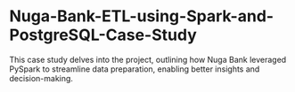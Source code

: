# Nuga-Bank-ETL-using-Spark-and-PostgreSQL-Case-Study
This case study delves into the project, outlining how Nuga Bank leveraged PySpark to streamline data preparation, enabling better insights and decision-making.
